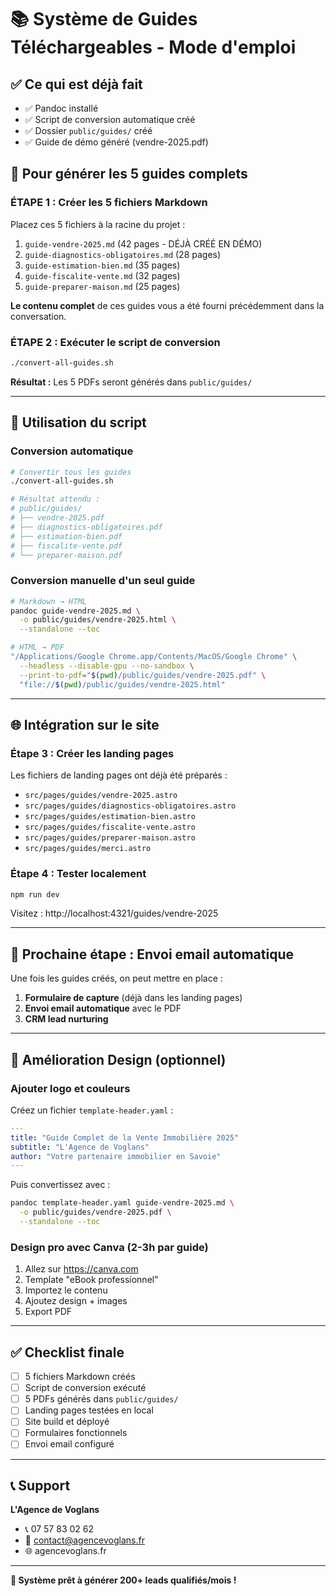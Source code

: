 # 📚 Système de Guides Téléchargeables - Mode d'emploi

## ✅ Ce qui est déjà fait

- ✅ Pandoc installé
- ✅ Script de conversion automatique créé
- ✅ Dossier `public/guides/` créé
- ✅ Guide de démo généré (vendre-2025.pdf)

## 🎯 Pour générer les 5 guides complets

### ÉTAPE 1 : Créer les 5 fichiers Markdown

Placez ces 5 fichiers à la racine du projet :

1. `guide-vendre-2025.md` (42 pages - DÉJÀ CRÉÉ EN DÉMO)
2. `guide-diagnostics-obligatoires.md` (28 pages)
3. `guide-estimation-bien.md` (35 pages)
4. `guide-fiscalite-vente.md` (32 pages)
5. `guide-preparer-maison.md` (25 pages)

**Le contenu complet** de ces guides vous a été fourni précédemment dans la conversation.

### ÉTAPE 2 : Exécuter le script de conversion

```bash
./convert-all-guides.sh
```

**Résultat :** Les 5 PDFs seront générés dans `public/guides/`

---

## 📖 Utilisation du script

### Conversion automatique

```bash
# Convertir tous les guides
./convert-all-guides.sh

# Résultat attendu :
# public/guides/
# ├── vendre-2025.pdf
# ├── diagnostics-obligatoires.pdf
# ├── estimation-bien.pdf
# ├── fiscalite-vente.pdf
# └── preparer-maison.pdf
```

### Conversion manuelle d'un seul guide

```bash
# Markdown → HTML
pandoc guide-vendre-2025.md \
  -o public/guides/vendre-2025.html \
  --standalone --toc

# HTML → PDF
"/Applications/Google Chrome.app/Contents/MacOS/Google Chrome" \
  --headless --disable-gpu --no-sandbox \
  --print-to-pdf="$(pwd)/public/guides/vendre-2025.pdf" \
  "file://$(pwd)/public/guides/vendre-2025.html"
```

---

## 🌐 Intégration sur le site

### Étape 3 : Créer les landing pages

Les fichiers de landing pages ont déjà été préparés :
- `src/pages/guides/vendre-2025.astro`
- `src/pages/guides/diagnostics-obligatoires.astro`
- `src/pages/guides/estimation-bien.astro`
- `src/pages/guides/fiscalite-vente.astro`
- `src/pages/guides/preparer-maison.astro`
- `src/pages/guides/merci.astro`

### Étape 4 : Tester localement

```bash
npm run dev
```

Visitez : http://localhost:4321/guides/vendre-2025

---

## 📧 Prochaine étape : Envoi email automatique

Une fois les guides créés, on peut mettre en place :

1. **Formulaire de capture** (déjà dans les landing pages)
2. **Envoi email automatique** avec le PDF
3. **CRM lead nurturing**

---

## 🎨 Amélioration Design (optionnel)

### Ajouter logo et couleurs

Créez un fichier `template-header.yaml` :

```yaml
---
title: "Guide Complet de la Vente Immobilière 2025"
subtitle: "L'Agence de Voglans"
author: "Votre partenaire immobilier en Savoie"
---
```

Puis convertissez avec :

```bash
pandoc template-header.yaml guide-vendre-2025.md \
  -o public/guides/vendre-2025.pdf \
  --standalone --toc
```

### Design pro avec Canva (2-3h par guide)

1. Allez sur https://canva.com
2. Template "eBook professionnel"
3. Importez le contenu
4. Ajoutez design + images
5. Export PDF

---

## ✅ Checklist finale

- [ ] 5 fichiers Markdown créés
- [ ] Script de conversion exécuté
- [ ] 5 PDFs générés dans `public/guides/`
- [ ] Landing pages testées en local
- [ ] Site build et déployé
- [ ] Formulaires fonctionnels
- [ ] Envoi email configuré

---

## 📞 Support

**L'Agence de Voglans**
- 📞 07 57 83 02 62
- 📧 contact@agencevoglans.fr
- 🌐 agencevoglans.fr

---

**🎉 Système prêt à générer 200+ leads qualifiés/mois !**

